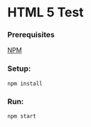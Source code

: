 # HTML 5 Test

### Prerequisites
[NPM](https://nodejs.org/)

### Setup:
```
npm install
```
### Run:
```
npm start
```
